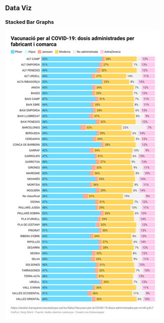 ## Data Viz

### Stacked Bar Graphs

<p align="center">
  <img src="/docs/assets/img/stacked_bar.png" width="500">
</p>
